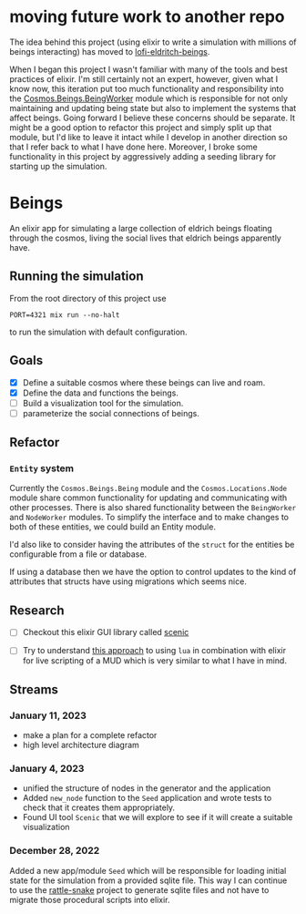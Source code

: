 # moving future work to another repo

The idea behind this project (using elixir to write a simulation with millions of beings interacting)
has moved to [lofi-eldritch-beings](https://github.com/joedaws/lofi-eldrich-beings).

When I began this project I wasn't familiar with many of the tools and best practices of 
elixir. I'm still certainly not an expert, however, given what I know now, this iteration
put too much functionality and responsibility into the 
[Cosmos.Beings.BeingWorker](https://github.com/joedaws/beings/blob/3281835584e61e908105c893c1c5c2d3e76392aa/apps/cosmos/lib/cosmos/beings/being_worker.ex) module which is responsible for not only
maintaining and updating being state but also to implement the systems that affect beings.
Going forward I believe these concerns should be separate.
It might be a good option to refactor this project and simply split up that module, but
I'd like to leave it intact while I develop in another direction so that I refer back to
what I have done here. Moreover, I broke some functionality in this project by aggressively 
adding a seeding library for starting up the simulation.

# Beings

An elixir app for simulating a large collection of eldrich beings floating through the cosmos, living the social
lives that eldrich beings apparently have.

## Running the simulation

From the root directory of this project use

``` shell
PORT=4321 mix run --no-halt 
```

to run the simulation with default configuration.

## Goals 

- [x] Define a suitable cosmos where these beings can live and roam.
- [x] Define the data and functions the beings. 
- [ ] Build a visualization tool for the simulation.
- [ ] parameterize the social connections of beings.

## Refactor

### `Entity` system

Currently the `Cosmos.Beings.Being` module and the `Cosmos.Locations.Node`
module share common functionality for updating and communicating with other processes.
There is also shared functionality between the `BeingWorker` and `NodeWorker`
modules. To simplify the interface and to make changes to both of these
entities, we could build an Entity module. 

I'd also like to consider having the attributes of the `struct` for the entities
be configurable from a file or database.

If using a database then we have the option to control updates to the kind of attributes
that structs have using migrations which seems nice.

## Research

- [ ] Checkout this elixir GUI library called
[scenic](https://hexdocs.pm/scenic/overview_general.html)

- [ ] Try to understand [this approach](https://kevinhoffman.medium.com/hosting-a-lua-script-inside-an-elixir-genserver-for-fun-and-games-2c0662660007) to using
`lua` in combination with elixir for live scripting of a 
MUD which is very similar to what I have in mind.


## Streams

### January 11, 2023

- make a plan for a complete refactor
- high level architecture diagram

### January 4, 2023

- unified the structure of nodes in the generator and 
  the application
- Added `new_node` function to the `Seed` application
  and wrote tests to check that it creates them appropriately.
- Found UI tool `Scenic` that we will explore to see
  if it will create a suitable visualization

### December 28, 2022

Added a new app/module `Seed` which will be
responsible for loading initial state for 
the simulation from a provided sqlite file.
This way I can continue to use the 
[rattle-snake](https://github.com/joedaws/rattle-snake)
project to generate sqlite files and not 
have to migrate those procedural scripts into
elixir.

<!--  LocalWords:  struct sqlite structs
 -->
